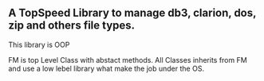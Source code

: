 ## A TopSpeed Library to manage db3, clarion, dos, zip and others file types.

This library is OOP 

FM is top Level Class with abstact methods.
All Classes inherits from FM and use a low lebel library what make the job under the OS.
